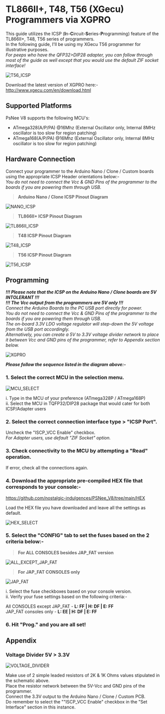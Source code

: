 # TL866II+, T48, T56 (XGecu) Programmers via XGPRO

This guide utilizes the ICSP (**I**n-**C**ircuit-**S**eries-**P**rogramming) feature of the TL866II+, T48, T56 series of programmers.  
In the following guide, I'll be using my XGecu T56 programmer for illustrative purposes.  
_For peeps who have the QFP32>DIP28 adapter, you can follow through most of the guide as well except that you would use the default ZIF socket interface!_

![T56_ICSP](images/ICSP.png)  

Download the latest version of XGPRO here:-  
http://www.xgecu.com/en/download.html

## Supported Platforms
PsNee V8 supports the following MCU's:  
- ATmega328(A/P/PA) @16Mhz (External Oscillator only, Internal 8MHz oscillator is too slow for region patching)  
- ATmega168(A/P/PA) @16Mhz (External Oscillator only, Internal 8MHz oscillator is too slow for region patching)

## Hardware Connection  
Connect your programmer to the Arduino Nano / Clone / Custom boards using the appropriate ICSP Header orientations below:-  
_You do not need to connect the Vcc & GND Pins of the programmer to the boards if you are powering them through USB._  

> **Arduino Nano / Clone ICSP Pinout Diagram**

![NANO_ICSP](images/NANO_ICSP.png)

> **TL866II+ ICSP Pinout Diagram**

![TL866II_ICSP](images/TL866II_ICSP.png)
  
> **T48 ICSP Pinout Diagram**

![T48_ICSP](images/T48_ICSP.png)

> **T56 ICSP Pinout Diagram**

![T56_ICSP](images/T56_ICSP.png)

## Programming

**_!!! Please note that the ICSP on the Arduino Nano / Clone boards are 5V INTOLERANT !!!_**  
**_!!! The Vcc output from the programmers are 5V only !!!_**  
_Connect the Arduino Boards to the PC USB port directly for power._  
_You do not need to connect the Vcc & GND Pins of the programmer to the boards if you are powering them through USB._  
_The on-board 3.3V LDO voltage regulator will step-down the 5V voltage from the USB port accordingly._   
_Alternatively, you can create a 5V to 3.3V voltage divider network to place it between Vcc and GND pins of the programmer, refer to Appendix section below._  

![XGPRO](images/XGPRO0.png)

**_Please follow the sequence listed in the diagram above:-_**  

### 1. Select the correct MCU in the selection menu.
  
![MCU_SELECT](images/XGPRO1.png)

  i. Type in the MCU of your preference (ATmega328P / ATmega168P)  
  ii. Select the MCU in TQFP32/DIP28 package that would cater for both ICSP/Adapter users
  
### 2. Select the correct connection interface type > "ICSP Port".  
Uncheck the "ISCP_VCC Enable" checkbox.  
_For Adapter users, use default "ZIF Socket" option._  

### 3. Check connectivity to the MCU by attempting a "Read" operation.  
If error, check all the connections again.
  
### 4. Download the appropriate pre-compiled HEX file that corresponds to your console:-  
https://github.com/nostalgic-indulgences/PSNee_V8/tree/main/HEX
  
Load the HEX file you have downloaded and leave all the settings as default.
  
![HEX_SELECT](images/XGPRO2.png)

### 5. Select the "CONFIG" tab to set the fuses based on the 2 criteria below:-  
    
>**For ALL CONSOLES besides JAP_FAT version**

![ALL_EXCEPT_JAP_FAT](images/XGPRO31.png)

>**For JAP_FAT CONSOLES only**
  
![JAP_FAT](images/XGPRO32.png)
  
  i. Select the fuse checkboxes based on your console version.   
  ii. Verify your fuse settings based on the following criteria:-
    
  All CONSOLES except JAP_FAT - **L: FF | H: DF | E: FF**  
  JAP_FAT consoles only - **L: EE | H: DF | E: FF**
  
### 6. Hit "**Prog.**" and you are all set!
  
## **Appendix**
  
### **Voltage Divider 5V > 3.3V**
  
![VOLTAGE_DIVIDER](images/VD.png)

Make use of 2 simple leaded resistors of 2K & 1K Ohms values stipulated in the schematic above.  
Place the resistor network between the 5V-Vcc and GND pins of the programmer.  
Connect the 3.3V output to the Arduino Nano / Clone / Custom PCB.  
Do remember to select the ""ISCP_VCC Enable" checkbox in the "Set Interface" section in this instance.
